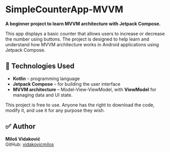# SimpleCounterApp-MVVM

**A beginner project to learn MVVM architecture with Jetpack Compose.**

This app displays a basic counter that allows users to increase or decrease the number using buttons. The project is designed to help learn and understand how MVVM architecture works in Android applications using Jetpack Compose.

## 🧱 Technologies Used

- **Kotlin** – programming language
- **Jetpack Compose** – for building the user interface
- **MVVM architecture** – Model-View-ViewModel, with **ViewModel** for managing data and UI state.

This project is free to use. Anyone has the right to download the code, modify it, and use it for any purpose they wish.

## ✅ Author

**Miloš Vidaković**  
GitHub: [vidakovicmilos](https://github.com/vidakovicmilos)
